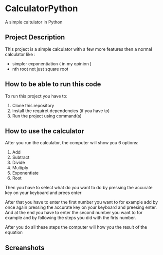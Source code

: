 # CalculatorPython

A simple caltulator in Python 

## Project Description

This project is a simple calculator with a few more features then a normal calculator like :

  - simpler exponentiation ( in my opinion )
  - nth root not just square root

## How to be able to run this code 
 
To run this project you have to:
  1. Clone this repository
  2. Install the requiret dependencies (if you have to)
  3. Run the project using command(s)

## How to use the calculator 

After you run the calculator, the computer will show you 6 options:

  1. Add
  2. Subtract
  3. Divide
  4. Multiply
  5. Exponentiate
  6. Root

Then you have to select what do you want to do by pressing the accurate key on your keyboard and prees enter

After that you have to enter the first number you want to for example add by once again pressing the accurate key on your keyboard and preesing enter. 
And at the end you have to enter the second number you want to for example and by following the steps you did with the firts number.

After you do all these steps the computer will how you the result of the equation 

## Screanshots